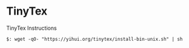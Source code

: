 # TinyTex
TinyTex Instructions

```
$: wget -qO- "https://yihui.org/tinytex/install-bin-unix.sh" | sh
```
